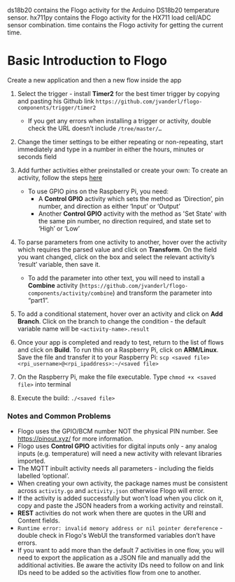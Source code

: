 ds18b20 contains the Flogo activity for the Arduino DS18b20 temperature sensor.
hx711py contains the Flogo activity for the HX711 load cell/ADC sensor combination.
time contains the Flogo activity for getting the current time.

Basic Introduction to Flogo
===========================     


Create a new application and then a new flow inside the app

1. Select the trigger - install __Timer2__ for the best timer trigger by copying and pasting his Github link `https://github.com/jvanderl/flogo-components/trigger/timer2`

   * If you get any errors when installing a trigger or activity, double check the URL doesn’t include `/tree/master/…`

2. Change the timer settings to be either repeating or non-repeating, start immediately and type in a number in either the hours, minutes or seconds field

3. Add further activities either preinstalled or create your own: To create an activity, follow the steps [here](https://tibcosoftware.github.io/flogo/extensions-developer/create-activity/)
    * To use GPIO pins on the Raspberry Pi, you need:
      *  A __Control GPIO__ activity which sets the method as ‘Direction’, pin number, and direction as either ‘Input’ or ‘Output’
      * Another __Control GPIO__ activity with the method as 'Set State' with the same pin number, no direction required, and state set to ‘High’ or ‘Low’

5. To parse parameters from one activity to another, hover over the activity which requires the parsed value and click on __Transform__. On the field you want changed, click on the box and select the relevant activity’s ‘result’ variable, then save it.
    * To add the parameter into other text, you will need to install a __Combine__ activity (`https://github.com/jvanderl/flogo-components/activity/combine`) and transform the parameter into “part1”.
6. To add a conditional statement, hover over an activity and click on __Add Branch__. Click on the branch to change the condition - the default variable name will be `<activity-name>.result`

7. Once your app is completed and ready to test, return to the list of flows and click on __Build__. To run this on a Raspberry Pi, click on __ARM/Linux__. Save the file and transfer it to your Raspberry Pi: `scp <saved file> <rpi_username>@<rpi_ipaddress>:~/<saved file>`
2. On the Raspberry Pi, make the file executable. Type `chmod +x <saved file>` into terminal

3. Execute the build: `./<saved file>`

### Notes and Common Problems

* Flogo uses the GPIO/BCM number NOT the physical PIN number. See https://pinout.xyz/ for more information.
* Flogo uses __Control GPIO__ activities for digital inputs only - any analog inputs (e.g. temperature) will need a new activity with relevant libraries imported.
* The MQTT inbuilt activity needs all parameters - including the fields labelled ‘optional’.
* When creating your own activity, the package names must be consistent across `activity.go` and `activity.json` otherwise Flogo will error.
* If the activity is added successfully but won’t load when you click on it, copy and paste the JSON headers from a working activity and reinstall.
* __REST__ activities do not work when there are quotes in the URI and Content fields.
* `Runtime error: invalid memory address or nil pointer dereference` - double check in Flogo's WebUI the transformed variables don’t have errors.
* If you want to add more than the default 7 activities in one flow, you will need to export the application as a JSON file and manually add the additional activities. Be aware the activity IDs need to follow on and link IDs need to be added so the activities flow from one to another.
